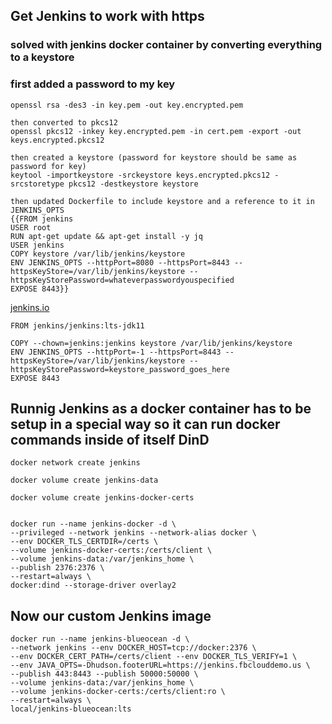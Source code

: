 ## Get Jenkins to work with https

### solved with jenkins docker container by converting everything to a keystore

### first added a password to my key

````
openssl rsa -des3 -in key.pem -out key.encrypted.pem

then converted to pkcs12
openssl pkcs12 -inkey key.encrypted.pem -in cert.pem -export -out keys.encrypted.pkcs12

then created a keystore (password for keystore should be same as password for key)
keytool -importkeystore -srckeystore keys.encrypted.pkcs12 -srcstoretype pkcs12 -destkeystore keystore

then updated Dockerfile to include keystore and a reference to it in JENKINS_OPTS
{{FROM jenkins
USER root
RUN apt-get update && apt-get install -y jq
USER jenkins
COPY keystore /var/lib/jenkins/keystore
ENV JENKINS_OPTS --httpPort=8080 --httpsPort=8443 --httpsKeyStore=/var/lib/jenkins/keystore --httpsKeyStorePassword=whateverpasswordyouspecified
EXPOSE 8443}}
````

[jenkins.io](https://issues.jenkins.io/browse/JENKINS-22448)


````
FROM jenkins/jenkins:lts-jdk11

COPY --chown=jenkins:jenkins keystore /var/lib/jenkins/keystore
ENV JENKINS_OPTS --httpPort=-1 --httpsPort=8443 --httpsKeyStore=/var/lib/jenkins/keystore --httpsKeyStorePassword=keystore_password_goes_here
EXPOSE 8443
````


## Runnig Jenkins as a docker container has to be setup in a special way so it can run docker commands inside of itself DinD

````
docker network create jenkins

docker volume create jenkins-data

docker volume create jenkins-docker-certs
````

````

docker run --name jenkins-docker -d \
--privileged --network jenkins --network-alias docker \
--env DOCKER_TLS_CERTDIR=/certs \
--volume jenkins-docker-certs:/certs/client \
--volume jenkins-data:/var/jenkins_home \
--publish 2376:2376 \
--restart=always \
docker:dind --storage-driver overlay2
````

## Now our custom Jenkins image

````
docker run --name jenkins-blueocean -d \
--network jenkins --env DOCKER_HOST=tcp://docker:2376 \
--env DOCKER_CERT_PATH=/certs/client --env DOCKER_TLS_VERIFY=1 \
--env JAVA_OPTS=-Dhudson.footerURL=https://jenkins.fbclouddemo.us \
--publish 443:8443 --publish 50000:50000 \
--volume jenkins-data:/var/jenkins_home \
--volume jenkins-docker-certs:/certs/client:ro \
--restart=always \
local/jenkins-blueocean:lts
````
